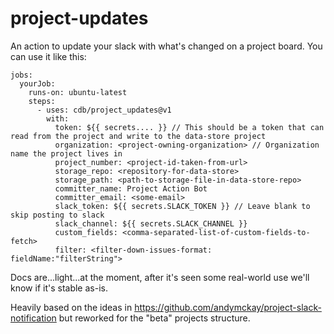 # project-updates

An action to update your slack with what's changed on a project board. You can use it like this:

```
jobs:
  yourJob:
    runs-on: ubuntu-latest
    steps:
      - uses: cdb/project_updates@v1
        with:
          token: ${{ secrets.... }} // This should be a token that can read from the project and write to the data-store project
          organization: <project-owning-organization> // Organization name the project lives in
          project_number: <project-id-taken-from-url>
          storage_repo: <repository-for-data-store>
          storage_path: <path-to-storage-file-in-data-store-repo>
          committer_name: Project Action Bot
          committer_email: <some-email>
          slack_token: ${{ secrets.SLACK_TOKEN }} // Leave blank to skip posting to slack
          slack_channel: ${{ secrets.SLACK_CHANNEL }}
          custom_fields: <comma-separated-list-of-custom-fields-to-fetch>
          filter: <filter-down-issues-format: fieldName:"filterString">
```

Docs are...light...at the moment, after it's seen some real-world use we'll know if it's stable as-is.

Heavily based on the ideas in https://github.com/andymckay/project-slack-notification but reworked for the "beta" projects structure.
